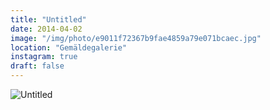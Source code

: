 ```yaml
---
title: "Untitled"
date: 2014-04-02
image: "/img/photo/e9011f72367b9fae4859a79e071bcaec.jpg"
location: "Gemäldegalerie"
instagram: true
draft: false
---
```


![Untitled](/img/photo/e9011f72367b9fae4859a79e071bcaec.jpg)
